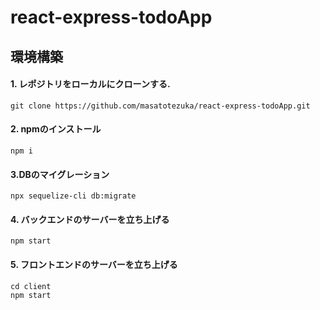 # react-express-todoApp

## 環境構築
#### 1. レポジトリをローカルにクローンする.
```
git clone https://github.com/masatotezuka/react-express-todoApp.git
```

#### 2. npmのインストール
```
npm i
```

#### 3.DBのマイグレーション
```
npx sequelize-cli db:migrate
```

#### 4. バックエンドのサーバーを立ち上げる
```
npm start
```

#### 5. フロントエンドのサーバーを立ち上げる
```
cd client
npm start
```
